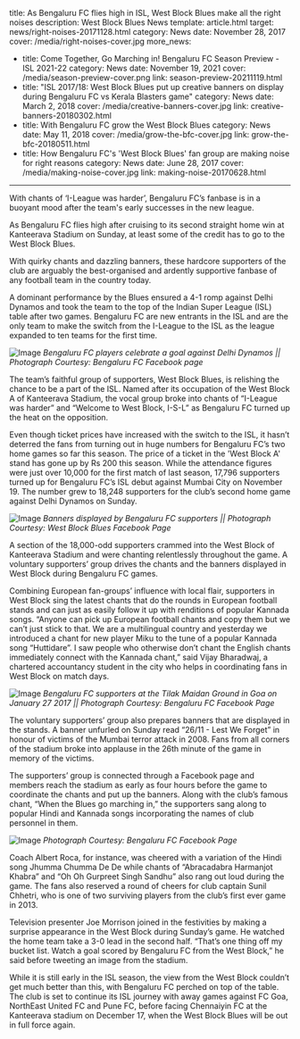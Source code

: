 title: As Bengaluru FC flies high in ISL, West Block Blues make all the right noises
description: West Block Blues News
template: article.html
target: news/right-noises-20171128.html
category: News
date: November 28, 2017
cover: /media/right-noises-cover.jpg
more_news:
  - title: Come Together, Go Marching in! Bengaluru FC Season Preview - ISL 2021-22
    category: News
    date: November 19, 2021
    cover: /media/season-preview-cover.png
    link: season-preview-20211119.html
  - title: "ISL 2017/18: West Block Blues put up creative banners on display during Bengaluru FC vs Kerala Blasters game"
    category: News
    date: March 2, 2018
    cover: /media/creative-banners-cover.jpg
    link: creative-banners-20180302.html
  - title: With Bengaluru FC grow the West Block Blues
    category: News
    date: May 11, 2018
    cover: /media/grow-the-bfc-cover.jpg
    link: grow-the-bfc-20180511.html
  - title: How Bengaluru FC's 'West Block Blues' fan group are making noise for right reasons
    category: News
    date: June 28, 2017
    cover: /media/making-noise-cover.jpg
    link: making-noise-20170628.html
---
With chants of ‘I-League was harder’, Bengaluru FC’s fanbase is in a buoyant mood after the team's early successes in the new league.

As Bengaluru FC flies high after cruising to its second straight home win at Kanteerava Stadium on Sunday, at least some of the credit has to go to the West Block Blues.

With quirky chants and dazzling banners, these hardcore supporters of the club are arguably the best-organised and ardently supportive fanbase of any football team in the country today.

A dominant performance by the Blues ensured a 4-1 romp against Delhi Dynamos and took the team to the top of the Indian Super League (ISL) table after two games. Bengaluru FC are new entrants in the ISL and are the only team to make the switch from the I-League to the ISL as the league expanded to ten teams for the first time.

![Image](/media/right-noises-1.jpg)
*Bengaluru FC players celebrate a goal against Delhi Dynamos || Photograph Courtesy: Bengaluru FC Facebook page*

The team’s faithful group of supporters, West Block Blues, is relishing the chance to be a part of the ISL. Named after its occupation of the West Block A of Kanteerava Stadium, the vocal group broke into chants of “I-League was harder” and “Welcome to West Block, I-S-L” as Bengaluru FC turned up the heat on the opposition.

Even though ticket prices have increased with the switch to the ISL, it hasn’t deterred the fans from turning out in huge numbers for Bengaluru FC’s two home games so far this season. The price of a ticket in the 'West Block A' stand has gone up by Rs 200 this season. While the attendance figures were just over 10,000 for the first match of last season, 17,796 supporters turned up for Bengaluru FC’s ISL debut against Mumbai City on November 19. The number grew to 18,248 supporters for the club’s second home game against Delhi Dynamos on Sunday.

![Image](/media/right-noises-2.jpg)
*Banners displayed by Bengaluru FC supporters || Photograph Courtesy: West Block Blues Facebook Page*

A section of the 18,000-odd supporters crammed into the West Block of Kanteerava Stadium and were chanting relentlessly throughout the game. A voluntary supporters’ group drives the chants and the banners displayed in West Block during Bengaluru FC games.

Combining European fan-groups’ influence with local flair, supporters in West Block sing the latest chants that do the rounds in European football stands and can just as easily follow it up with renditions of popular Kannada songs. “Anyone can pick up European football chants and copy them but we can’t just stick to that. We are a multilingual country and yesterday we introduced a chant for new player Miku to the tune of a popular Kannada song “Huttidare”. I saw people who otherwise don’t chant the English chants immediately connect with the Kannada chant,” said Vijay Bharadwaj, a chartered accountancy student in the city who helps in coordinating fans in West Block on match days.

![Image](/media/right-noises-3.jpg)
*Bengaluru FC supporters at the Tilak Maidan Ground in Goa on January 27 2017 || Photograph Courtesy: Bengaluru FC Facebook Page*

The voluntary supporters’ group also prepares banners that are displayed in the stands. A banner unfurled on Sunday read “26/11 - Lest We Forget” in honour of victims of the Mumbai terror attack in 2008. Fans from all corners of the stadium broke into applause in the 26th minute of the game in memory of the victims.

The supporters’ group is connected through a Facebook page and members reach the stadium as early as four hours before the game to coordinate the chants and put up the banners. Along with the club’s famous chant, “When the Blues go marching in,” the supporters sang along to popular Hindi and Kannada songs incorporating the names of club personnel in them.

![Image](/media/right-noises-4.jpg)
*Photograph Courtesy: Bengaluru FC Facebook Page*

Coach Albert Roca, for instance, was cheered with a variation of the Hindi song Jhumma Chumma De De while chants of “Abracadabra Harmanjot Khabra” and “Oh Oh Gurpreet Singh Sandhu” also rang out loud during the game. The fans also reserved a round of cheers for club captain Sunil Chhetri, who is one of two surviving players from the club’s first ever game in 2013.

Television presenter Joe Morrison joined in the festivities by making a surprise appearance in the West Block during Sunday’s game. He watched the home team take a 3-0 lead in the second half. “That’s one thing off my bucket list. Watch a goal scored by Bengaluru FC from the West Block,” he said before tweeting an image from the stadium.

While it is still early in the ISL season, the view from the West Block couldn’t get much better than this, with Bengaluru FC perched on top of the table. The club is set to continue its ISL journey with away games against FC Goa, NorthEast United FC and Pune FC, before facing Chennaiyin FC at the Kanteerava stadium on December 17, when the West Block Blues will be out in full force again.

